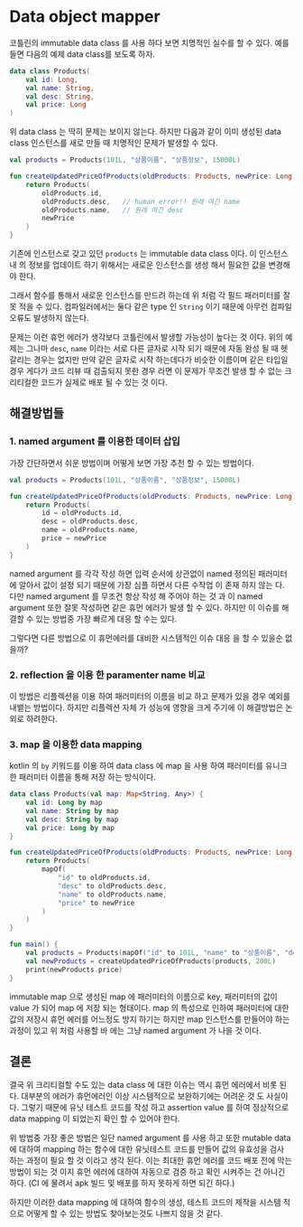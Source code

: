 # Data object mapper

코틀린의 immutable data class 를 사용 하다 보면 치명적인 실수를 할 수 있다. 예를 들면 다음의 예제 data class를 보도록 하자. 

```kotlin
data class Products(
    val id: Long,
    val name: String,
    val desc: String,
    val price: Long
)
```

위 data class 는 딱히 문제는 보이지 않는다. 하지만 다음과 같이 이미 생성된 data class 인스턴스를 새로 만들 때 치명적인 문제가 발생할 수 있다. 

```kotlin
val products = Products(101L, "상품이름", "상품정보", 15000L)

fun createUpdatedPriceOfProducts(oldProducts: Products, newPrice: Long): Products {
    return Products(
        oldProducts.id,
        oldProducts.desc,   // human error!! 원래 여긴 name
        oldProducts.name,   // 원래 여긴 desc
        newPrice
    )
}
```

기존에 인스턴스로 갖고 있던 `products` 는 immutable data class 이다. 이 인스턴스 내 의 정보를 업데이트 하기 위해서는 새로운 인스턴스를 생성 해서 필요한 값을 변경해야 한다. 

그래서 함수를 통해서 새로운 인스턴스를 만드려 하는데 위 처럼 각 필드 패러미터를 잘못 적을 수 있다. 컴파일러에서는 둘다 같은 type 인 `String` 이기 때문에 아무런 컴파일 오류도 발생하지 않는다. 

문제는 이런 휴먼 에러가 생각보다 코틀린에서 발생할 가능성이 높다는 것 이다. 위의 예제는 그나마 `desc`, `name` 이라는 서로 다른 글자로 시작 되기 때문에 자동 완성 될 때 헷갈리는 경우는 없지만 만약 같은 글자로 시작 하는데다가 비슷한 이름이며 같은 타입일 경우 게다가 코드 리뷰 때 검출되지 못한 경우 라면 이 문제가 무조건 발생 할 수 없는 크리티컬한 코드가 실제로 배포 될 수 있는 것 이다. 

## 해결방법들

### 1. named argument 를 이용한 데이터 삽입 

가장 간단하면서 쉬운 방법이며 어떻게 보면 가장 추천 할 수 있는 방법이다. 

```kotlin
val products = Products(101L, "상품이름", "상품정보", 15000L)

fun createUpdatedPriceOfProducts(oldProducts: Products, newPrice: Long): Products {
    return Products(
        id = oldProducts.id,
        desc = oldProducts.desc,
        name = oldProducts.name,
        price = newPrice
    )
}
```

named argument 를 각각 작성 하면 입력 순서에 상관없이 named 정의된 패러미터에 알아서 값이 설정 되기 때문에 가장 심플 하면서 다른 수작업 이 존재 하지 않는 다. 
다만 named argument 를 무조건 항상 작성 해 주어야 하는 것 과 이 named argument 또한 잘못 작성하면 같은 휴먼 에러가 발생 할 수 있다. 
하지만 이 이슈를 해결할 수 있는 방법중 가장 빠르게 대응 할 수는 있다. 

그렇다면 다른 방법으로 이 휴먼에러를 대비한 시스템적인 이슈 대응 을 할 수 있을순 없을까? 

### 2. reflection 을 이용 한 paramenter name 비교 

이 방법은 리플렉션을 이용 하여 패러미터의 이름을 비교 하고 문제가 있을 경우 예외를 내뱉는 방법이다. 하지만 리플렉션 자체 가 성능에 영향을 크게 주기에 이 해결방법은 논외로 하려한다. 

### 3. map 을 이용한 data mapping

kotlin 의 `by` 키워드를 이용 하여 data class 에 map 을 사용 하여 패러미터를 유니크 한 패러미터 이름을 통해 저장 하는 방식이다. 

```kotlin
data class Products(val map: Map<String, Any>) {
    val id: Long by map
    val name: String by map
    val desc: String by map
    val price: Long by map
}

fun createUpdatedPriceOfProducts(oldProducts: Products, newPrice: Long): Products {
    return Products(
        mapOf(
            "id" to oldProducts.id,
        	"desc" to oldProducts.desc,
        	"name" to oldProducts.name,
        	"price" to newPrice
        )        
    )
}

fun main() {
    val products = Products(mapOf("id" to 101L, "name" to "상품이름", "desc" to "상품정보", "price" to 15000L))
    val newProducts = createUpdatedPriceOfProducts(products, 200L)
    print(newProducts.price)
}
```

immutable map 으로 생성된 map 에 패러미터의 이름으로 key, 패러미터의 값이 value 가 되어 map 에 저장 되는 형태이다. map 의 특성으로 인하여 패러미터에 대한 값의 저장시 휴먼 에러를 어느정도 방지 하기는 하지만 map 인스턴스를 만들어야 하는 과정이 있고 위 처럼 사용할 바 에는 그냥 named argument 가 나을 것 이다. 

## 결론

결국 위 크리티컬할 수도 있는 data class 에 대한 이슈는 역시 휴먼 에러에서 비롯 된다. 대부분의 에러가 휴먼에러인 이상 시스템적으로 보완하기에는 어려운 것 도 사실이다.
그렇기 때문에 유닛 테스트 코드를 작성 하고 assertion value 를 하여 정상적으로 data mapping 이 되었는지 확인 할 수 있어야 한다. 

위 방법중 가장 좋은 방법은 일단 named argument 를 사용 하고 또한 mutable data 에 대하여 mapping 하는 함수에 대한 유닛테스트 코드를 만들어 값의 유효성을 검사 하는 과정이 필요 할 것 이라고 생각 된다. 이는 최대한 휴먼 에러를 코드 배포 전에 막는 방법이 되는 것 이지 휴먼 에러에 대하여 자동으로 검증 하고 확인 시켜주는 건 아니긴 하다. (CI 에 물려서 apk 빌드 및 배포를 하지 못하게 하면 되긴 하다.)

하지만 이러한 data mapping 에 대하여 함수의 생성, 테스트 코드의 제작을 시스템 적으로 어떻게 할 수 있는 방법도 찾아보는것도 나쁘지 않을 것 같다. 
